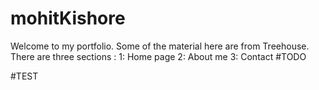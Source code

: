 # mohitKishore

Welcome to my portfolio.
Some of the material here are from Treehouse. 
There are three sections : 
	1: Home page
	2: About me
	3: Contact
#TODO


#TEST

